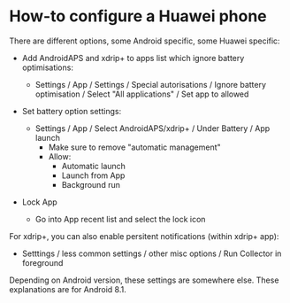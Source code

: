 # How-to configure a Huawei phone

There are different options, some Android specific, some Huawei specific:

* Add AndroidAPS and xdrip+ to apps list which ignore battery optimisations:
  * Settings / App / Settings / Special autorisations / Ignore battery optimisation / Select "All applications" / Set app to allowed
  
* Set battery option settings:
  * Settings / App / Select AndroidAPS/xdrip+ / Under Battery / App launch
    * Make sure to remove "automatic management"
    * Allow:
      * Automatic launch
      * Launch from App
      * Background run
      
* Lock App
  * Go into App recent list and select the lock icon
  
For xdrip+, you can also enable persitent notifications (within xdrip+ app):
* Setttings / less common settings / other misc options / Run Collector in foreground
  
Depending on Android version, these settings are somewhere else. These explanations are for Android 8.1.


